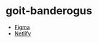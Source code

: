 # goit-banderogus
- [Figma](https://www.figma.com/file/3qMn8mV6i8p8SMq1rJwMVQ/Design?node-id=0%3A1)
- [Netlify](https://app.netlify.com/teams/alexey-ghayovy/overview)
